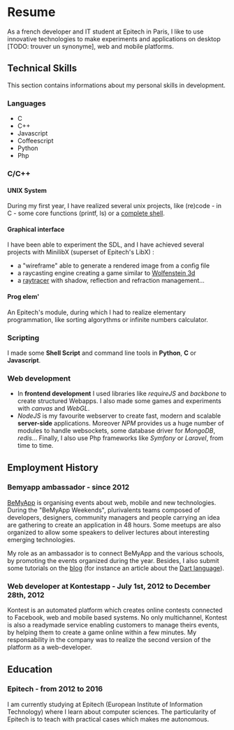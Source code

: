 Resume
======

As a french developer and IT student at Epitech in Paris, I like to use innovative technologies to make experiments and applications on desktop [TODO: trouver un synonyme], web and mobile platforms.

Technical Skills
----------------

This section contains informations about my personal skills in development.

### Languages

- C
- C++
- Javascript
- Coffeescript
- Python
- Php

### C/C++

#### UNIX System

During my first year, I have realized several unix projects, like (re)code - in C - some core functions (printf, ls) or a [complete shell](#shell).

#### Graphical interface

I have been able to experiment the SDL, and I have achieved several projects with MinilibX (superset of Epitech's LibX) :

- a "wireframe" able to generate a rendered image from a config file
- a raycasting engine creating a game similar to [Wolfenstein 3d](http://fr.wikipedia.org/wiki/Wolfenstein_3D)
- a [raytracer](#rt) with shadow, reflection and refraction management...

#### Prog elem'

An Epitech's module, during which I had to realize elementary programmation, like sorting algorythms or infinite numbers calculator.

### Scripting

I made some __Shell Script__ and command line tools in __Python__, __C__ or __Javascript__.


### Web development

- In __frontend development__  I used libraries like _requireJS_ and _backbone_ to create structured Webapps. I also made some games and experiments with _canvas_ and _WebGL_.
- _NodeJS_ is my favourite webserver to create fast, modern and scalable __server-side__ applications. Moreover _NPM_ provides us a huge number of modules to handle websockets, some database driver for _MongoDB_, _redis_... Finally, I also use Php frameworks like _Symfony_ or _Laravel_, from time to time.

Employment History
------------------

### Bemyapp ambassador - since 2012

[BeMyApp](http://bemyapp.com) is organising events about web, mobile and new technologies. During the "BeMyApp Weekends", plurivalents teams composed of developers, designers, community managers and people carrying an idea are gathering to create an application in 48 hours.
Some meetups are also organized to allow some speakers to deliver lectures about interesting emerging technologies.

My role as an ambassador is to connect BeMyApp and the various schools, by promoting the events organized during the year. Besides, I also submit some tutorials on the [blog](http://ambassadeur.bemyapp.com/) (for instance an article about the [Dart language](http://ambassadeur.bemyapp.com/?p=149)).

### Web developer at Kontestapp - July 1st, 2012 to December 28th, 2012

Kontest is an automated platform which creates online contests connected to Facebook, web and mobile based systems. No only multichannel, Kontest is also a readymade service enabling customers to manage theirs events, by helping them to create a game online within a few minutes.
My responsability in the company was to realize the second version of the platform as a web-developer.

Education
---------

### Epitech - from 2012 to 2016

I am currently studying at Epitech (European Institute of Information Technology) where I learn about computer sciences.
The particularity of Epitech is to teach with practical cases which makes me autonomous.